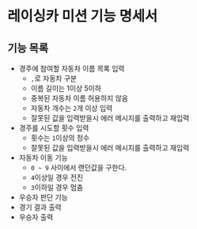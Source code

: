 # 레이싱카 미션 기능 명세서

## 기능 목록

- 경주에 참여할 자동차 이름 목록 입력
    - `,`로 자동차 구분
    - 이름 길이는 1이상 5이하
    - 중복된 자동차 이름 허용하지 않음 
    - 자동차 개수는 `2`개 이상 입력
    - 잘못된 값을 입력받을시 에러 메시지를 출력하고 재입력
- 경주를 시도할 횟수 입력
    - 횟수는 `1`이상의 정수
    - 잘못된 값을 입력받을시 에러 메시지를 출력하고 재입력
- 자동차 이동 기능
    - `0 ~ 9` 사이에서 랜던값을 구한다.
    - `4`이상일 경우 전진
    - `3`이하일 경우 멈춤
- 우승자 판단 기능
- 경기 결과 출력
- 우승자 출력
